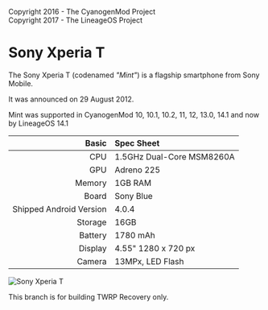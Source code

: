 Copyright 2016 - The CyanogenMod Project  
Copyright 2017 - The LineageOS Project  

Sony Xperia T
=============

The Sony Xperia T (codenamed _"Mint"_) is a flagship smartphone from Sony Mobile.

It was announced on 29 August 2012.

Mint was supported in CyanogenMod 10, 10.1, 10.2, 11, 12, 13.0, 14.1 and now by LineageOS 14.1

Basic   | Spec Sheet
-------:|:-------------------------
CPU     | 1.5GHz Dual-Core MSM8260A
GPU     | Adreno 225
Memory  | 1GB RAM
Board   | Sony Blue
Shipped Android Version | 4.0.4
Storage | 16GB
Battery | 1780 mAh
Display | 4.55" 1280 x 720 px
Camera  | 13MPx, LED Flash

![Sony Xperia T](http://cdn2.gsmarena.com/vv/pics/sony/sony-xperia-t.jpg "Sony Xperia T in black and in white")

This branch is for building TWRP Recovery only.
